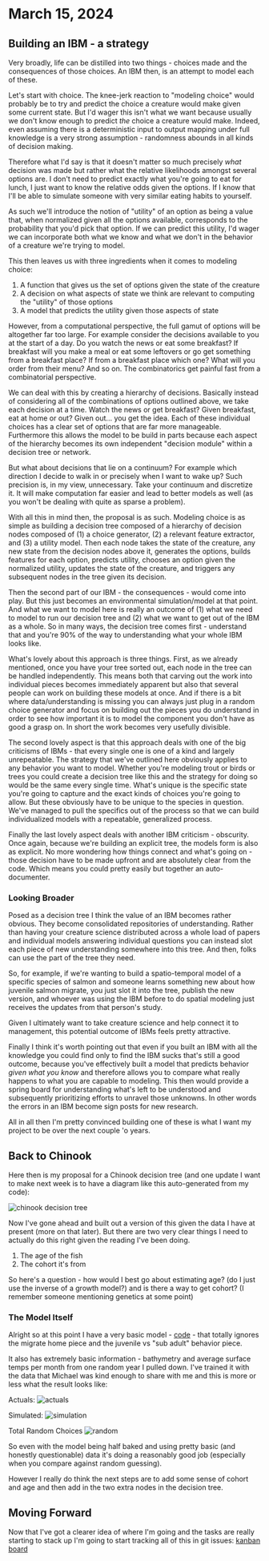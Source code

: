 # March 15, 2024

## Building an IBM - a strategy

Very broadly, life can be distilled into two things - choices made and the consequences of those choices. An IBM then, is an attempt to model each of these. 

Let's start with choice. The knee-jerk reaction to "modeling choice" would probably be to try and predict the choice a creature would make given some current state. But I'd wager this isn't what we want because usually we don't know enough to predict *the* choice a creature would make. Indeed, even assuming there is a deterministic input to output mapping under full knowledge is a very strong assumption - randomness abounds in all kinds of decision making. 

Therefore what I'd say is that it doesn't matter so much precisely *what* decision was made but rather what the relative likelihoods amongst several options are. I don't need to predict exactly what you're going to eat for lunch, I just want to know the relative odds given the options. If I know that I'll be able to simulate someone with very similar eating habits to yourself. 

As such we'll introduce the notion of "utility" of an option as being a value that, when normalized given all the options available, corresponds to the probability that you'd pick that option. If we can predict this utility, I'd wager we can incorporate both what we know and what we don't in the behavior of a creature we're trying to model. 

This then leaves us with three ingredients when it comes to modeling choice:

1. A function that gives us the set of options given the state of the creature
2. A decision on what aspects of state we think are relevant to computing the "utility" of those options
3. A model that predicts the utility given those aspects of state

However, from a computational perspective, the full gamut of options will be altogether far too large. For example consider the decisions available to you at the start of a day. Do you watch the news or eat some breakfast? If breakfast will you make a meal or eat some leftovers or go get something from a breakfast place? If from a breakfast place which one? What will you order from their menu? And so on. The combinatorics get painful fast from a combinatorial perspective.

We can deal with this by creating a hierarchy of decisions. Basically instead of considering all of the combinations of options outlined above, we take each decision at a time. Watch the news or get breakfast? Given breakfast, eat at home or out? Given out... you get the idea. Each of these individual choices has a clear set of options that are far more manageable. Furthermore this allows the model to be build in parts because each aspect of the hierarchy becomes its own independent "decision module" within a decision tree or network. 

But what about decisions that lie on a continuum? For example which direction I decide to walk in or precisely when I want to wake up? Such precision is, in my view, unnecessary. Take your continuum and discretize it. It will make computation far easier and lead to better models as well (as you won't be dealing with quite as sparse a problem).

With all this in mind then, the proposal is as such. Modeling choice is as simple as building a decision tree composed of a hierarchy of decision nodes composed of (1) a choice generator, (2) a relevant feature extractor, and (3) a utility model. Then each node takes the state of the creature, any new state from the decision nodes above it, generates the options, builds features for each option, predicts utility, chooses an option given the normalized utility, updates the state of the creature, and triggers any subsequent nodes in the tree given its decision.

Then the second part of our IBM - the consequences - would come into play. But this just becomes an environmental simulation/model at that point. And what we want to model here is really an outcome of (1) what we need to model to run our decision tree and (2) what we want to get out of the IBM as a whole. So in many ways, the decision tree comes first - understand that and you're 90% of the way to understanding what your whole IBM looks like. 

What's lovely about this approach is three things. First, as we already mentioned, once you have your tree sorted out, each node in the tree can be handled independently. This means both that carving out the work into individual pieces becomes immediately apparent but also that several people can work on building these models at once. And if there is a bit where data/understanding is missing you can always just plug in a random choice generator and focus on building out the pieces you do understand in order to see how important it is to model the component you don't have as good a grasp on. In short the work becomes very usefully divisible. 

The second lovely aspect is that this approach deals with one of the big criticisms of IBMs - that every single one is one of a kind and largely unrepeatable. The strategy that we've outlined here obviously applies to any behavior you want to model. Whether you're modeling trout or birds or trees you could create a decision tree like this and the strategy for doing so would be the same every single time. What's unique is the specific state you're going to capture and the exact kinds of choices you're going to allow. But these obviously have to be unique to the species in question. We've managed to pull the specifics out of the process so that we can build individualized models with a repeatable, generalized process.

Finally the last lovely aspect deals with another IBM criticism - obscurity. Once again, because we're building an explicit tree, the models form is also as explicit. No more wondering how things connect and what's going on - those decision have to be made upfront and are absolutely clear from the code. Which means you could pretty easily but together an auto-documenter. 

### Looking Broader

Posed as a decision tree I think the value of an IBM becomes rather obvious. They become consolidated repositories of understanding. Rather than having your creature science distributed across a whole load of papers and individual models answering individual questions you can instead slot each piece of new understanding somewhere into this tree. And then, folks can use the part of the tree they need. 

So, for example, if we're wanting to build a spatio-temporal model of a specific species of salmon and someone learns something new about how juvenile salmon migrate, you just slot it into the tree, publish the new version, and whoever was using the IBM before to do spatial modeling just receives the updates from that person's study. 

Given I ultimately want to take creature science and help connect it to management, this potential outcome of IBMs feels pretty attractive. 

Finally I think it's worth pointing out that even if you built an IBM with all the knowledge you could find only to find the IBM sucks that's still a good outcome, because you've effectively built a model that predicts behavior *given what you know* and therefore allows you to compare what really happens to what you are capable to modeling. This then would provide a spring board for understanding what's left to be understood and subsequently prioritizing efforts to unravel those unknowns. In other words the errors in an IBM become sign posts for new research. 

All in all then I'm pretty convinced building one of these is what I want my project to be over the next couple 'o years. 

## Back to Chinook

Here then is my proposal for a Chinook decision tree (and one update I want to make next week is to have a diagram like this auto-generated from my code):

![chinook decision tree](2024_03_15/chinook.png)

Now I've gone ahead and built out a version of this given the data I have at present (more on that later). But there are two very clear things I need to actually do this right given the reading I've been doing.

1. The age of the fish
2. The cohort it's from

So here's a question - how would I best go about estimating age? (do I just use the inverse of a growth model?) and is there a way to get cohort? (I remember someone mentioning genetics at some point)

### The Model Itself

Alright so at this point I have a very basic model - [code](https://github.com/networkearth/mirrorverse/blob/main/mirrorverse/chinook/tree.py) - that totally ignores the migrate home piece and the juvenile vs "sub adult" behavior piece. 

It also has extremely basic information - bathymetry and average surface temps per month from one random year I pulled down. I've trained it with the data that Michael was kind enough to share with me and this is more or less what the result looks like:

Actuals:
![actuals](2024_03_15/actuals.png)

Simulated:
![simulation](2024_03_15/modeled.png)

Total Random Choices
![random](2024_03_11/random_walk.png)

So even with the model being half baked and using pretty basic (and honestly questionable) data it's doing a reasonably good job (especially when you compare against random guessing).

However I really do think the next steps are to add some sense of cohort and age and then add in the two extra nodes in the decision tree.

## Moving Forward

Now that I've got a clearer idea of where I'm going and the tasks are really starting to stack up I'm going to start tracking all of this in git issues: [kanban board](https://github.com/orgs/networkearth/projects/1/views/1)



